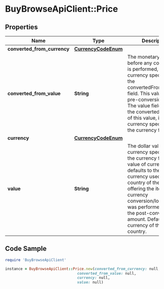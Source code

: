 # BuyBrowseApiClient::Price

## Properties

Name | Type | Description | Notes
------------ | ------------- | ------------- | -------------
**converted_from_currency** | [**CurrencyCodeEnum**](CurrencyCodeEnum.md) |  | [optional] 
**converted_from_value** | **String** | The monetary amount before any conversion is performed, in the currency specified by the convertedFromCurrency field. This value is the pre-conversion amount. The value field contains the converted amount of this value, in the currency specified by the currency field. | [optional] 
**currency** | [**CurrencyCodeEnum**](CurrencyCodeEnum.md) |  | [optional] 
**value** | **String** | The dollar value of the currency specified in the currency field. The value of currency defaults to the standard currency used by the country of the eBay site offering the item. If currency conversion/localization was performed, this is the post-conversion amount. Default: The currency of the user&#39;s country. | [optional] 

## Code Sample

```ruby
require 'BuyBrowseApiClient'

instance = BuyBrowseApiClient::Price.new(converted_from_currency: null,
                                 converted_from_value: null,
                                 currency: null,
                                 value: null)
```


